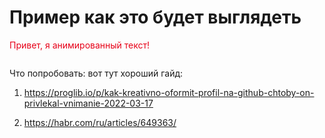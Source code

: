 # Пример как это будет выглядеть

<p style="color: red; animation: changeColor 2s infinite;">
  Привет, я анимированный текст!
</p>

<svg width="0" height="0">
  <style>
    @keyframes changeColor {
      0% { color: red; }
      50% { color: blue; }
      100% { color: red; }
    }
  </style>
</svg>



Что попробовать:
вот тут хороший гайд: 
1. https://proglib.io/p/kak-kreativno-oformit-profil-na-github-chtoby-on-privlekal-vnimanie-2022-03-17

2. https://habr.com/ru/articles/649363/

